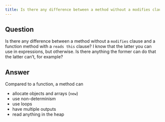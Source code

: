```yaml
---
title: Is there any difference between a method without a modifies clause and a function method with a reads this clause?  I know that the later you can use in expressions, but otherwise.  Is there anything the former can do that the later can’t, for example?
---
```


## Question

Is there any difference between a method without a `modifies` clause and a function method with a `reads this` clause?  I know that the latter you can use in expressions, but otherwise.  Is there anything the former can do that the latter can’t, for example?

## Answer

Compared to a function, a method can
- allocate objects and arrays (`new`)
- use non-determinism
- use loops
- have multiple outputs
- read anything in the heap

